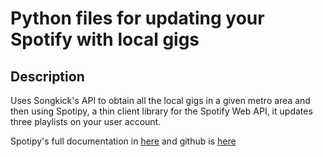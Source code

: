 # Python files for updating your Spotify with local gigs

## Description

Uses Songkick's API to obtain all the local gigs in
a given metro area and then using Spotipy, a thin client
library for the Spotify Web API, it updates three playlists
on your user account. 

Spotipy's full documentation in [here](http://spotipy.readthedocs.org/)
and github is [here](https://github.com/plamere/spotipy)
